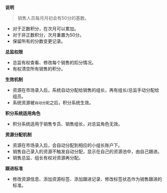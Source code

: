 **说明**

> 销售人员每月月初会有50分的基数。

- 对于正数积分，在次月可以累加。
- 对于非正数积分，次月重置为50分。
- 保留所有的分数变更记录。

**总监权限**

- 总监有权查看、修改每个销售的扣分情况。
- 有权清空所有销售的积分。

**生效机制**

- 资源在市场录入后，系统自动分配给销售的组长，再有组长/总监手动分配给组员。
- 系统资源被`自动分配`之后，积分系统生效。

**积分系统适用角色**

- 积分系统适用于销售专员、销售组长，对总监角色无效。

**资源分配机制**

- 资源在市场录入后，会自动分配到相应的小组长账户下。
- 销售自己录入的资源不触发自动分配，显示在自己的资源池中，由自己跟进。
- 销售总监、组长有权对资源再分配。

**跟进标准**

- 修改资源信息、添加资源标签、添加跟进记录、修改标签状态作为销售跟进的标准。
